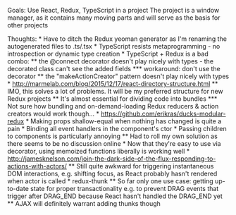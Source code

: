 Goals:
    Use React, Redux, TypeScript in a project
    The project is a window manager, as it contains many moving parts and will serve as the basis for other projects

Thoughts:
    * Have to ditch the Redux yeoman generator as I'm renaming the autogenerated files to .ts/.tsx
    * TypeScript resists metaprogramming - no introspection or dynamic type creation
    * TypeScript + Redux is a bad combo:
        ** the @connect decorator doesn't play nicely with types - the decorated class can't see the added fields
            *** workaround: don't use the decorator
        ** the "makeActionCreator" pattern doesn't play nicely with types
    * http://marmelab.com/blog/2015/12/17/react-directory-structure.html
        ** IMO, this solves a lot of problems. It will be my preferred structure for new Redux projects
        ** It's almost essential for dividing code into bundles
            *** Not sure how bundling and on-demand-loading Redux reducers & action creators would work though...
            * https://github.com/erikras/ducks-modular-redux
    * Making props shallow-equal when nothing has changed is quite a pain
        * Binding all event handlers in the component's ctor
        * Passing children to components is particularly annoying
            ** Had to roll my own solution as there seems to be no discussion online
        * Now that they're easy to use via decorator, using memoized functions liberally is working well
    * http://jamesknelson.com/join-the-dark-side-of-the-flux-responding-to-actions-with-actors/
        ** Still quite awkward for triggering instantaneous DOM interactions, e.g. shifting focus,
            as React probably hasn't rendered when actor is called
    * redux-thunk
        ** So far only one use case: getting up-to-date state for proper transactionality
            e.g. to prevent DRAG events that trigger after DRAG_END because React hasn't handled the DRAG_END yet
        ** AJAX will definitely warrant adding thunks though